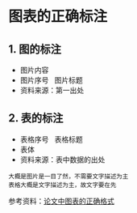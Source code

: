 # 图表的正确标注

## 1. 图的标注  
- 图片内容  
- 图片序号 &nbsp;&nbsp;图片标题  
- 资料来源：第一出处

## 2. 表的标注
- 表格序号 &nbsp;&nbsp;表格标题  
- 表体  
- 资料来源：表中数据的出处  

`大概是图片是一目了然，不需要文字描述为主`  
`表格大概是文字描述为主，故文字要在先`

参考资料：[论文中图表的正确格式](http://www.docin.com/p-957854862.html)
